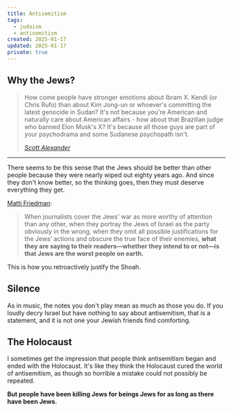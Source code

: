 ```yaml
---
title: Antisemitism
tags:
  - judaism
  - antisemitism
created: 2025-01-17
updated: 2025-01-17
private: true
---
```


## Why the Jews?

> How come people have stronger emotions about Ibram X. Kendi (or Chris Rufo) than about Kim Jong-un or whoever's committing the latest genocide in Sudan? It's not because you're American and naturally care about American affairs - how about that Brazilian judge who banned Elon Musk's X? It's because all those guys are part of your psychodrama and some Sudanese psychopath isn't.
> 
> <cite>[Scott Alexander](https://www.astralcodexten.com/p/acx-endorses-harris-oliver-or-stein?r=1ko6ty&utm_campaign=post&utm_medium=web&showWelcomeOnShare=false)</cite>

---

There seems to be this sense that the Jews should be better than other people because they were nearly wiped out eighty years ago. And since they don't know better, so the thinking goes, then they must deserve everything they get.

[Matti Friedman](https://www.tabletmag.com/sections/israel-middle-east/articles/israel-insider-guide):

> When journalists cover the Jews’ war as more worthy of attention than any other, when they portray the Jews of Israel as the party obviously in the wrong, when they omit all possible justifications for the Jews’ actions and obscure the true face of their enemies, **what they are saying to their readers—whether they intend to or not—is that Jews are the worst people on earth.**

This is how you retroactively justify the Shoah.

## Silence

As in music, the notes you don't play mean as much as those you do. If you loudly decry Israel but have nothing to say about antisemitism, that is a statement, and it is not one your Jewish friends find comforting.

## The Holocaust

I sometimes get the impression that people think antisemitism began and ended with the Holocaust. It's like they think the Holocaust cured the world of antisemitism, as though so horrible a mistake could not possibly be repeated.

**But people have been killing Jews for beings Jews for as long as there have been Jews.**